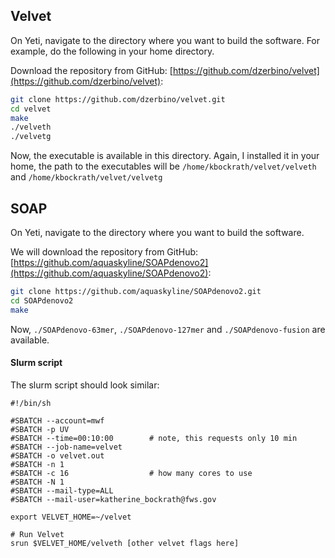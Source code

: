 ## Velvet

On Yeti, navigate to the directory where you want to build the software. For example, do the following in your home directory.

Download the repository from GitHub: [https://github.com/dzerbino/velvet](https://github.com/dzerbino/velvet): 

```bash
git clone https://github.com/dzerbino/velvet.git
cd velvet
make
./velveth
./velvetg
```

Now, the executable is available in this directory. Again, I installed it in your home, the path to the executables will be `/home/kbockrath/velvet/velveth` and `/home/kbockrath/velvet/velvetg`



## SOAP

On Yeti, navigate to the directory where you want to build the software.

We will download the repository from GitHub: [https://github.com/aquaskyline/SOAPdenovo2](https://github.com/aquaskyline/SOAPdenovo2): 

```bash
git clone https://github.com/aquaskyline/SOAPdenovo2.git
cd SOAPdenovo2
make
```

Now, `./SOAPdenovo-63mer`, `./SOAPdenovo-127mer` and `./SOAPdenovo-fusion` are available.



#### Slurm script

The slurm script should look similar:

```shell
#!/bin/sh

#SBATCH --account=mwf
#SBATCH -p UV
#SBATCH --time=00:10:00        # note, this requests only 10 min
#SBATCH --job-name=velvet
#SBATCH -o velvet.out
#SBATCH -n 1
#SBATCH -c 16                  # how many cores to use
#SBATCH -N 1
#SBATCH --mail-type=ALL
#SBATCH --mail-user=katherine_bockrath@fws.gov

export VELVET_HOME=~/velvet

# Run Velvet 
srun $VELVET_HOME/velveth [other velvet flags here]

```



